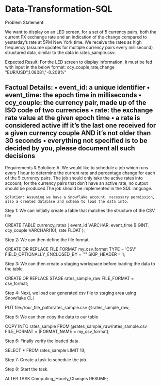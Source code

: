 # Data-Transformation-SQL

Problem Statement:

We want to display on an LED screen, for a set of 5 currency pairs, both the current FX exchange rate and an indication of the change compared to yesterday’s rate at 5PM New York time.
We receive the rates as high frequency (assume updates for multiple currency pairs every millisecond) structured data, similar to the data in rates_sample.csv:

Expected Result:
For the LED screen to display information, it must be fed with input in the below format:
ccy_couple,rate,change
"EUR/USD",1.08081,"-0.208%"

Factual Details:
• event_id: a unique identifier
• event_time: the epoch time in milliseconds
• ccy_couple: the currency pair, made up of the ISO code of two currencies
• rate: the exchange rate value at the given epoch time
• a rate is considered active iff it’s the last one received for a given currency couple AND it’s not older than 30 seconds
• everything not specified is to be decided by you, please document all such decisions
-------------------------------------------------------------------------------------------------------------------------------------------------------------------------------
Requirements & Solution:
A.
We would like to schedule a job which runs every 1 hour to determine the current rate and
percentage change for each of the 5 currency pairs. The job should only take the active rates
into account; for the currency pairs that don’t have an active rate, no output should be
produced.The job should be implemented in the SQL language.

    Solution: Assuming we have a Snowflake account, necessary permission, also a created database and schema to load the data into.
Step 1: We can initially create a table that matches the structure of the CSV file.

CREATE TABLE currency_rates (
    event_id VARCHAR,
    event_time BIGINT,
    ccy_couple VARCHAR(10),
    rate FLOAT
);

Step 2: We can then define the file format.

CREATE OR REPLACE FILE FORMAT my_csv_format
  TYPE = 'CSV'
  FIELD_OPTIONALLY_ENCLOSED_BY = '"'
  SKIP_HEADER = 1;

Step 3: We can then create a staging workspace before loading the data to the table.

CREATE OR REPLACE STAGE rates_sample_raw
  FILE_FORMAT = csv_format;

Step 4: Next, we load our generated csv file to staging area using Snowflake CLI

PUT file://our_file_path/rates_sample.csv @rates_sample_raw;

Step 5: We can then copy the data to our table

COPY INTO rates_sample
  FROM @rates_sample_raw/rates_sample.csv
  FILE_FORMAT = (FORMAT_NAME = my_csv_format);

Step 6: Finally verify the loaded data.

SELECT * FROM rates_sample LIMIT 10;

Step 7: Create a task to schedule the job.

Step 8: Start the task.

ALTER TASK Computing_Hourly_Changes RESUME;

